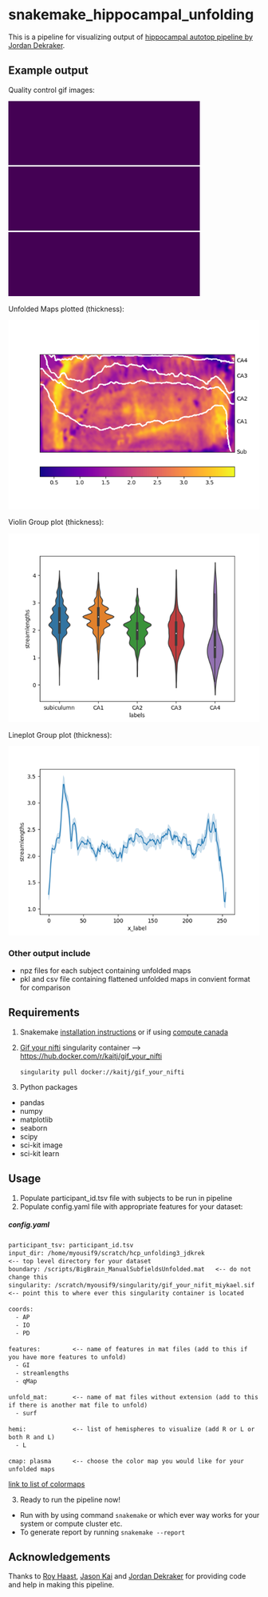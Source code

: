 # snakemake_hippocampal_unfolding

   This is a pipeline for visualizing output of [hippocampal autotop pipeline by Jordan Dekraker](https://github.com/jordandekraker/Hippocampal_AutoTop).

## Example output
   Quality control gif images:
   
   ![IO](output-example/601127_hemi-L_IO_viridis.gif)    ![PD](output-example/601127_hemi-L_PD_viridis.gif)    ![AP](output-example/601127_hemi-L_AP_viridis.gif)
   
   Unfolded Maps plotted (thickness):
   
   ![Thickness](output-example/601127_hemi-L_streamlengths_unfold.png)
   
   Violin Group plot (thickness):
   
   ![Subfield Group Plots](output-example/601127_hemi-L_streamlengths_violinplot_group.png)     
   
   Lineplot Group plot (thickness):
   
   ![Subfield Group Plots](output-example/601127_hemi-L_streamlengths_lineplot_group.png)
   
### Other output include
- npz files for each subject containing unfolded maps
- pkl and csv file containing flattened unfolded maps in convient format for comparison

## Requirements
1. Snakemake [installation instructions](https://snakemake.readthedocs.io/en/stable/getting_started/installation.html) or if using [compute canada](https://github.com/khanlab/cc-slurm)
2. [Gif your nifti](https://github.com/miykael/gif_your_nifti) singularity container --> https://hub.docker.com/r/kaitj/gif_your_nifti 
     
     `singularity pull docker://kaitj/gif_your_nifti`
3. Python packages
- pandas
- numpy
- matplotlib
- seaborn
- scipy
- sci-kit image
- sci-kit learn
## Usage
1. Populate participant_id.tsv file with subjects to be run in pipeline
2. Populate config.yaml file with appropriate features for your dataset:
  ##### config.yaml
```
participant_tsv: participant_id.tsv
input_dir: /home/myousif9/scratch/hcp_unfolding3_jdkrek                                     <-- top level directory for your dataset
boundary: /scripts/BigBrain_ManualSubfieldsUnfolded.mat   <-- do not change this
singularity: /scratch/myousif9/singularity/gif_your_nifit_miykael.sif                       <-- point this to where ever this singularity container is located

coords:
  - AP
  - IO
  - PD

features:         <-- name of features in mat files (add to this if you have more features to unfold)
  - GI
  - streamlengths
  - qMap
  
unfold_mat:       <-- name of mat files without extension (add to this if there is another mat file to unfold)
  - surf

hemi:             <-- list of hemispheres to visualize (add R or L or both R and L)
  - L

cmap: plasma      <-- choose the color map you would like for your unfolded maps 
```
   [link to list of colormaps](https://matplotlib.org/3.1.1/gallery/color/colormap_reference.html)
   
3. Ready to run the pipeline now! 
- Run with by using command `snakemake` or which ever way works for your system or compute cluster etc.
- To generate report by running `snakemake --report`

## Acknowledgements

Thanks to [Roy Haast](https://github.com/royhaast), [Jason Kai](https://github.com/kaitj) and [Jordan Dekraker](https://github.com/jordandekraker) for providing code and help in making this pipeline. 
